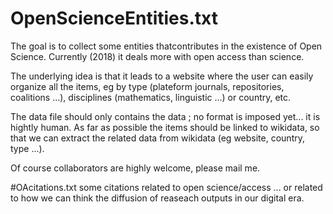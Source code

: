 # OpenScienceEntities.txt
The goal is to collect some entities thatcontributes in the existence of Open Science. Currently (2018) it deals more with open access than science. 

The underlying idea is that it leads to a website where the user can easily organize all the items, eg by type (plateform journals, repositories, coalitions ...), disciplines (mathematics, linguistic ...) or country, etc.

The data file should only contains the data ; no format is imposed yet... it is hightly human.
As far as possible the items should be linked to wikidata, so that we can extract the related data from wikidata (eg website, country, type ...).

Of course collaborators are highly welcome, please mail me.


#OAcitations.txt
some citations related to open science/access ... or related to how we can think the diffusion of reaseach outputs in our digital era.
